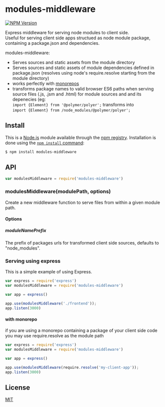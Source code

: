# modules-middleware
[![NPM Version][npm-image]][npm-url]

Express middleware for serving node modules to client side.  
Useful for serving client side apps structued as node module package, containing a package.json and dependencies.

modules-middleware:
* Serves sources and static assets from the module directory
* Serves sources and static assets of module dependencies defined in package.json (resolves using node's require.resolve starting from the module directory)
* works perfectly with [monorepos](https://github.com/babel/babel/blob/master/doc/design/monorepo.md)
* transforms package names to valid browser ES6 paths when serving source files (.js, .jsm and .html) for module sources and and its depenecies (eg:  
`import {Element} from '@polymer/polyer';`  transforms into  
`import {Element} from /node_modules/@polymer/polyer';`



## Install

This is a [Node.js](https://nodejs.org/en/) module available through the
[npm registry](https://www.npmjs.com/). Installation is done using the
[`npm install` command](https://docs.npmjs.com/getting-started/installing-npm-packages-locally):

```sh
$ npm install modules-middleware
```

## API

<!-- eslint-disable no-unused-vars -->

```js
var modulesMiddleware = require('modules-middleware')
```

### modulesMiddleware(modulePath, options)

Create a new middleware function to serve files from within a given module path. 

#### Options
##### moduleNamePrefix

The prefix of packages urls for transformed client side sources, defaults to "node_modules".


### Serving using express

This is a simple example of using Express.

```js
var express = require('express')
var modulesMiddleware = require('modules-middleware')

var app = express()

app.use(modulesMiddleware('./frontend'));
app.listen(3000)
```

#### with monorepo
if you are using a monorepo containing a package of your client side code you may use require.resolve as the module path

```js
var express = require('express')
var modulesMiddleware = require('modules-middleware')

var app = express()

app.use(modulesMiddleware(require.resolve('my-client-app'));
app.listen(3000)
```

## License

[MIT](LICENSE)

[npm-image]: https://img.shields.io/npm/v/modules-middleware.svg
[npm-url]: https://npmjs.org/package/modules-middleware
